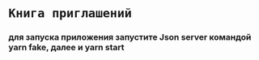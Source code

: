 
# `Книга приглашений`

### для запуска приложения запустите Json server командой yarn fake, далее и yarn start

